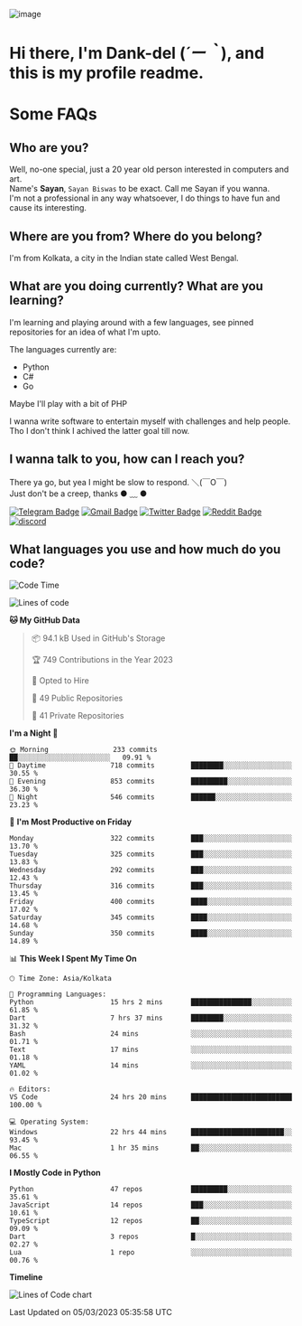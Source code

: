 ![image](https://user-images.githubusercontent.com/63096193/125182844-29f20800-e22f-11eb-8dc9-b0f2d29647bb.png)

# **Hi there, I'm Dank-del (*´ー｀*), and this is my profile readme.**
<!--  [![Profile views](https://gpvc.arturio.dev/dank-del)](https://github.com/dank-del) -->
# Some FAQs

## **Who are you?**

Well, no-one special, just a 20 year old person interested in computers and art. \
Name's **Sayan**, `Sayan Biswas` to be exact. Call me Sayan if you wanna. \
I'm not a professional in any way whatsoever, I do things to have fun and cause its interesting.

## **Where are you from? Where do you belong?**

I'm from Kolkata, a city in the Indian state called West Bengal.

## **What are you doing currently? What are you learning?**

I'm learning and playing around with a few languages, see pinned repositories for an idea of what I'm upto.

The languages currently are:

- Python
- C#
- Go

Maybe I'll play with a bit of PHP

I wanna write software to entertain myself with challenges and help people. \
Tho I don't think I achived the latter goal till now.

<!--## **Eww, I see a weeb profile.**

Can't help it, it's the best way to hide my face on this account
> Why do people hate weebs .-.

## **Cool, what more interests you?**

My interests are quite, weird. They're scattered all over the place. \
I've been fascinated by music and have studied it since the age of 6, I've performed on stage and on air but yeah now I've been away from that. I specialize in key instruments. \
Another thing that interests me is Media Production, aka, working with audio, video and broadcasting media.

> I just like art in general. also feeds the reason of me being obsessed with Japanese drawings (⋟ ﹏ ⋞)-->

## **I wanna talk to you, how can I reach you?**

There ya go, but yea I might be slow to respond. ＼(￣O￣) \
Just don't be a creep, thanks ● ﹏ ●

[![Telegram Badge](https://img.shields.io/badge/-dank_as_fuck-1ca0f1?style=flat-square&logo=telegram&logoColor=white&link=https://t.me/dank_as_fuck)](https://t.me/dank_as_fuck)
[![Gmail Badge](https://img.shields.io/badge/-sayan@asia.com-c14438?style=flat-square&logo=Gmail&logoColor=white&link=mailto:sayan@asia.com)](mailto:sayan@asia.com)
[![Twitter Badge](https://img.shields.io/twitter/follow/TheDankDel?style=social)](https://twitter.com/TheDankDel)
[![Reddit Badge](https://img.shields.io/reddit/user-karma/combined/dank_as_fuck_?style=social)](https://www.reddit.com/user/dank_as_fuck_/)
[![discord](https://discord-md-badge.vercel.app/api/shield/506536929152466945?style=social)](https://discordapp.com/users/506536929152466945)

## **What languages you use and how much do you code?**

<!--START_SECTION:waka-->
![Code Time](http://img.shields.io/badge/Code%20Time-1%2C099%20hrs%2055%20mins-blue)

![Lines of code](https://img.shields.io/badge/From%20Hello%20World%20I%27ve%20Written-2.4%20million%20lines%20of%20code-blue)

**🐱 My GitHub Data** 

> 📦 94.1 kB Used in GitHub's Storage 
 > 
> 🏆 749 Contributions in the Year 2023
 > 
> 💼 Opted to Hire
 > 
> 📜 49 Public Repositories 
 > 
> 🔑 41 Private Repositories 
 > 
**I'm a Night 🦉** 

```text
🌞 Morning                233 commits         ██░░░░░░░░░░░░░░░░░░░░░░░   09.91 % 
🌆 Daytime                718 commits         ████████░░░░░░░░░░░░░░░░░   30.55 % 
🌃 Evening                853 commits         █████████░░░░░░░░░░░░░░░░   36.30 % 
🌙 Night                  546 commits         ██████░░░░░░░░░░░░░░░░░░░   23.23 % 
```
📅 **I'm Most Productive on Friday** 

```text
Monday                   322 commits         ███░░░░░░░░░░░░░░░░░░░░░░   13.70 % 
Tuesday                  325 commits         ███░░░░░░░░░░░░░░░░░░░░░░   13.83 % 
Wednesday                292 commits         ███░░░░░░░░░░░░░░░░░░░░░░   12.43 % 
Thursday                 316 commits         ███░░░░░░░░░░░░░░░░░░░░░░   13.45 % 
Friday                   400 commits         ████░░░░░░░░░░░░░░░░░░░░░   17.02 % 
Saturday                 345 commits         ████░░░░░░░░░░░░░░░░░░░░░   14.68 % 
Sunday                   350 commits         ████░░░░░░░░░░░░░░░░░░░░░   14.89 % 
```


📊 **This Week I Spent My Time On** 

```text
🕑︎ Time Zone: Asia/Kolkata

💬 Programming Languages: 
Python                   15 hrs 2 mins       ███████████████░░░░░░░░░░   61.85 % 
Dart                     7 hrs 37 mins       ████████░░░░░░░░░░░░░░░░░   31.32 % 
Bash                     24 mins             ░░░░░░░░░░░░░░░░░░░░░░░░░   01.71 % 
Text                     17 mins             ░░░░░░░░░░░░░░░░░░░░░░░░░   01.18 % 
YAML                     14 mins             ░░░░░░░░░░░░░░░░░░░░░░░░░   01.02 % 

🔥 Editors: 
VS Code                  24 hrs 20 mins      █████████████████████████   100.00 % 

💻 Operating System: 
Windows                  22 hrs 44 mins      ███████████████████████░░   93.45 % 
Mac                      1 hr 35 mins        ██░░░░░░░░░░░░░░░░░░░░░░░   06.55 % 
```

**I Mostly Code in Python** 

```text
Python                   47 repos            █████████░░░░░░░░░░░░░░░░   35.61 % 
JavaScript               14 repos            ███░░░░░░░░░░░░░░░░░░░░░░   10.61 % 
TypeScript               12 repos            ██░░░░░░░░░░░░░░░░░░░░░░░   09.09 % 
Dart                     3 repos             █░░░░░░░░░░░░░░░░░░░░░░░░   02.27 % 
Lua                      1 repo              ░░░░░░░░░░░░░░░░░░░░░░░░░   00.76 % 
```



**Timeline**

![Lines of Code chart](https://raw.githubusercontent.com/Dank-del/Dank-del/main/assets/bar_graph.png)


 Last Updated on 05/03/2023 05:35:58 UTC
<!--END_SECTION:waka-->

<!--## **Can I stalk your spotify?**

Um sure.

![OwO Spotify](https://spotify-recently-played-readme.vercel.app/api?user=31fdrsslnr7nvq4ytqwtw7c4rxfm&count=5)-->
